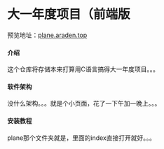 # 大一年度项目（前端版

预览地址：[plane.araden.top](http://plane.araden.top)

#### 介绍
这个仓库将存储本来打算用C语言搞得大一年度项目。。。

#### 软件架构
没什么架构。。。就是个小页面，花了一下午加一晚上。。。

#### 安装教程
plane那个文件夹就是，里面的index直接打开就好。。。
